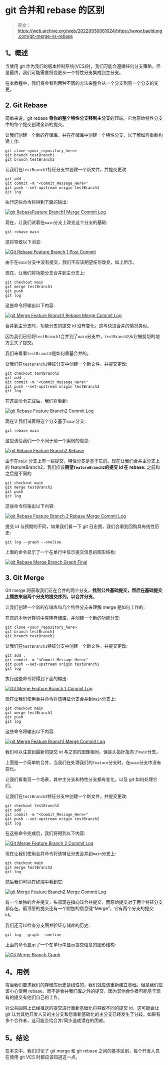 # git 合并和 rebase 的区别

> 原文：<https://web.archive.org/web/20220930061024/https://www.baeldung.com/git-merge-vs-rebase>

## **1。概述**

当使用 git 作为我们的版本控制系统(VCS)时，我们可能会遵循任何分支策略，但是最终，我们可能需要将变更从一个特性分支集成到主分支。

在本教程中，我们将会看到两种不同的方法来整合从一个分支到另一个分支的变更。

## **2\. Git Rebase**

简单来说，git rebase **将你的整个特性分支移到主分支**的顶端。它为原始特性分支中的每个提交创建全新的提交。

让我们创建一个新的存储库，并在存储库中创建一个特性分支，以了解如何重新构建工作:

```
git clone <your_repository_here>
git branch testBranch1
git branch testBranch2
```

让我们在`testBranch1`特征分支中创建一个新文件，并提交更改:

```
git add .
git commit -m "<Commit_Message_Here>"
git push --set-upstream origin testBranch1
git log
```

执行这些命令将得到下面的输出:

[![git RebaseFeature Branch1 Merge Commit Log](img/eccd082a4d4c05aafbf670158b5ccac1.png)](/web/20220810223629/https://www.baeldung.com/wp-content/uploads/2022/05/gitRebaseFeatureBranch1CommitLog.jpg)

现在，让我们试着在`main`分支上改变这个分支的基础:

```
git rebase main
```

这将导致以下消息:

[![Git Rebase Feature Branch 1 Post Commit](img/201944e10be331c4ef8b738679530d28.png)](/web/20220810223629/https://www.baeldung.com/wp-content/uploads/2022/05/gitRebaseFeatureBranch1PostCommit.jpg)

由于在`main`分支中没有提交，我们不应该期望任何改变，如上所示。

现在，让我们将功能分支合并到主分支上:

```
git checkout main
git merge testBranch1
git push
git log
```

这些命令将输出以下内容:

[![git Merge Feature Branch1 Rebase Merge Commit Log](img/dfbeff38cf2d0b3170c5f76b13348073.png)](/web/20220810223629/https://www.baeldung.com/wp-content/uploads/2022/05/gitRebaseFeatureBranch1RebaseMergeCommitLog.jpg)

合并到主分支时，功能分支的提交 id 没有变化。这与快进合并的情况类似。

因为我们已经将`testBranch1`合并到了`main`分支中，`testBranch2`从它被剪切的地方丢失了提交。

我们来看看`testBranch2`是如何重基合并的。

让我们在`testBranch2`特征分支中创建一个新文件，并提交更改:

```
git checkout testBranch2
git add .
git commit -m "<Commit_Message_Here>"
git push --set-upstream origin testBranch2
git log
```

在这些命令完成后，我们将看到:

[![git Rebase Feature Branch2 Commit Log](img/0e7dcea1983b12277ba2e0b174aa11af.png)](/web/20220810223629/https://www.baeldung.com/wp-content/uploads/2022/05/2_gitRebaseFeatureBranch2CommitLog.jpg)

现在让我们试着将这个分支基于`main`分支:

```
git rebase main
```

这应该给我们一个不同于前一个案例的信息:

[![git Rebase Feature Branch2 Rebase](img/915c2eb1a612ec7b10d75c68b06b4910.png)](/web/20220810223629/https://www.baeldung.com/wp-content/uploads/2022/05/gitRebaseFeatureBranch2PostCommit.jpg)

由于在`main` 分支上有一些提交，特性分支是基于它的。现在让我们合并主分支上的 featureBranch2。我们应该**期望`featureBranch2`的提交 id 在 rebase:** 之前和之后是不同的

```
git checkout main
git merge testBranch2
git push
git log
```

这些命令将输出以下内容:

[![git Rebase Feature Branch 2 Rebase Merge Commit Log](img/bd6c26beb204bb939eb8695abf4b0e65.png)](/web/20220810223629/https://www.baeldung.com/wp-content/uploads/2022/05/gitRebaseFeatureBranch2RebaseMergeCommitLog.jpg)

提交 id 与预期的不同，如果我们看一下 git 日志图，我们会看到回购具有线性历史:

```
git log --graph --oneline
```

上面的命令显示了一个在单行中显示提交信息的图形结构:

[![git Rebase Merge Branch Graph Final](img/108efa54374d95eac53651f17c8eff31.png)](/web/20220810223629/https://www.baeldung.com/wp-content/uploads/2022/05/1_gitRebaseMergeBranchGraphFinal.jpg)

## **3\. Git Merge**

Git merge 将获取我们正在合并的两个分支，**找到公共基础提交，然后在基础提交上播放来自两个分支的提交序列，以合并分支**。

让我们创建一个新的存储库和几个特性分支来理解 merge 是如何工作的:

在您的本地计算机中克隆存储库，并创建一个新的功能分支:

```
git clone <your_repository_here>
git branch testBranch1
git branch testBranch2
```

让我们在`testBranch1`特征分支中创建一个新文件，并提交更改:

```
git add .
git commit -m "<Commit_Message_Here>"
git push --set-upstream origin testBranch1
git log
```

执行这些命令将得到下面的输出:

[![Git Merge Feature Branch 1 Commit Log](img/45c7ea3025e0156cf947e34c40642380.png)](/web/20220810223629/https://www.baeldung.com/wp-content/uploads/2022/05/2_gitMergeFeatureBranch1CommitLog.jpg)

现在让我们使用合并命令将该特征分支合并到`main`分支上:

```
git checkout main
git merge testBranch1
git push
git log
```

这些命令将输出以下内容:

[![git Merge Feature Branch1 Merge Commit Log](img/f7189e27a03a75215312556bd8e73cae.png)](/web/20220810223629/https://www.baeldung.com/wp-content/uploads/2022/05/gitMergeFeatureBranch1MergeCommitLog.jpg)

我们可以注意到最新的提交 id 与之前的图像相同，但是头指针指向了`main`分支。

上面是一个简单的合并，当我们在处理我们的`feature`分支时，在`main`分支中没有变化。

让我们看看另一个场景，其中主分支和特性分支都有变化，以及 git 如何处理它们。

让我们在`testBranch2`特征分支中创建一个新文件，并提交更改:

```
git checkout testBranch2
git add .
git commit -m "<Commit_Message_Here>"
git push --set-upstream origin testBranch2
git log
```

在这些命令完成后，我们将得到以下内容:

[![Git Merge Feature Branch 2 Commit Log](img/49fecd3f0b0abe0a8405dabe048cdf5a.png)](/web/20220810223629/https://www.baeldung.com/wp-content/uploads/2022/05/gitMergeFeatureBranch2CommitLog.jpg)

现在让我们使用合并命令将该特征分支合并到`main`分支上:

```
git checkout main
git merge testBranch2
git log
```

然后我们可以在终端中看到它:

[![git Merge Feature Branch2 Merge Commit Log](img/1d446bbc4ae019cc70cf26c2c6af596b.png)](/web/20220810223629/https://www.baeldung.com/wp-content/uploads/2022/05/gitMergeFeatureBranch2MergeCommitLog.jpg)

有一个单独的合并提交，头部现在指向该合并提交，而原始提交对于两个特征分支都存在。最顶层的提交还有一个附加的信息键“Merge”，它有两个分支的提交 id。

我们还可以检查分支图并验证存储库的历史:

```
git log --graph --oneline
```

上面的命令显示了一个在单行中显示提交信息的图形结构:

[![Git Merge Branch Graph](img/bcd1b21ea38fea36bb80cf92ca3fd802.png)](/web/20220810223629/https://www.baeldung.com/wp-content/uploads/2022/05/gitMergeBranchGraphFinal.jpg)

## **4。用例**

每当我们要求我们的存储库历史是线性的，我们就应该重新建立基础。但是我们应该小心使用 rebase，而不是合并我们库之外的提交，因为其他合作者可能基于现有的提交有他们自己的工作。

对公共回购上已经推送的提交进行重新基础化将导致不同的提交 id，这可能会让 git 认为其他开发人员的主分支和您重新基础化的主分支已经发生了分歧。如果有多个合作者，这可能会给合并/同步造成潜在的困难。

## **5。结论**

在本文中，我们讨论了 git merge 和 git rebase 之间的基本区别，每个开发人员在使用 git VCS 时都应该知道这一点。